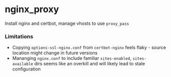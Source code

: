 # nginx_proxy

Install nginx and certbot, manage vhosts to use `proxy_pass`

### Limitations
- Copying `options-ssl-nginx.conf` from `certbot-nginx` feels flaky - source location might change in future versions
- Mananging `nginx.conf` to include familiar `sites-enabled`, `sites-available` dirs seems like an overkill and will likely lead to
  stale configuration
